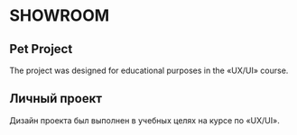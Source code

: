 # SHOWROOM

## Pet Project 
The project was designed for educational purposes in the «UX/UI» course.

## Личный проект 
Дизайн проекта был выполнен в учебных целях на курсе по «UX/UI».

